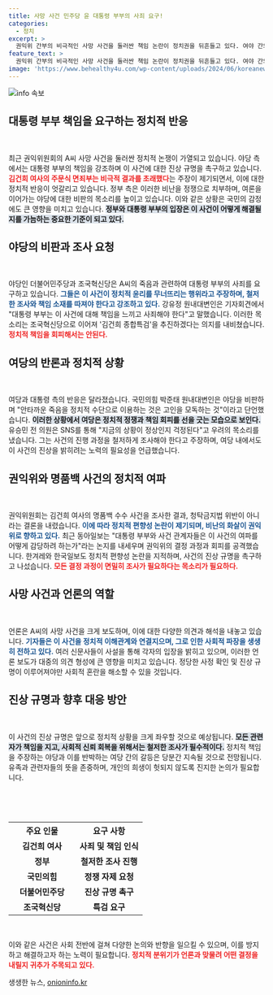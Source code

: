 ```yaml
---
title: 사망 사건 민주당 윤 대통령 부부의 사죄 요구!
categories:
  - 정치
excerpt: >
  권익위 간부의 비극적인 사망 사건을 둘러싼 책임 논란이 정치권을 뒤흔들고 있다. 여야 간의 치열한 공방 속, 김건희 여사에 대한 검증과 조사가 촉구되고 있는 상황을 놓치지 마세요!
feature_text: >
  권익위 간부의 비극적인 사망 사건을 둘러싼 책임 논란이 정치권을 뒤흔들고 있다. 여야 간의 치열한 공방 속, 김건희 여사에 대한 검증과 조사가 촉구되고 있는 상황을 놓치지 마세요!
image: 'https://www.behealthy4u.com/wp-content/uploads/2024/06/koreanews.jpg'
---
```


<p><img src="https://www.behealthy4u.com/wp-content/uploads/2024/06/koreanews.jpg" alt="info 속보" /></p>

<h2 data-ke-size="size26">대통령 부부 책임을 요구하는 정치적 반응</h2>

<p data-ke-size="size16">&nbsp;</p>

<p>최근 권익위원회의 A씨 사망 사건을 둘러싼 정치적 논쟁이 가열되고 있습니다. 야당 측에서는 대통령 부부의 책임을 강조하며 이 사건에 대한 진상 규명을 촉구하고 있습니다. <b><span style="color: #ee2323;">김건희 여사의 주문식 면죄부는 비극적 결과를 초래했다</span></b>는 주장이 제기되면서, 이에 대한 정치적 반응이 엇갈리고 있습니다. 정부 측은 이러한 비난을 정쟁으로 치부하며, 여론을 이어가는 야당에 대한 비판의 목소리를 높이고 있습니다. 이와 같은 상황은 국민의 감정에도 큰 영향을 미치고 있습니다. <b><span style="background-color: #21538527;">정부와 대통령 부부의 입장은 이 사건이 어떻게 해결될지를 가늠하는 중요한 기준이 되고 있다.</span></b> </p>

<h2 data-ke-size="size26">야당의 비판과 조사 요청</h2>

<p data-ke-size="size16">&nbsp;</p>

<p>야당인 더불어민주당과 조국혁신당은 A씨의 죽음과 관련하여 대통령 부부의 사죄를 요구하고 있습니다. <b><span style="color: #1a5490;">그들은 이 사건이 정치적 윤리를 무너뜨리는 행위라고 주장하며, 철저한 조사와 책임 소재를 따져야 한다고 강조하고 있다.</span></b> 강유정 원내대변인은 기자회견에서 "대통령 부부는 이 사건에 대해 책임을 느끼고 사죄해야 한다"고 말했습니다. 이러한 목소리는 조국혁신당으로 이어져 '김건희 종합특검'을 추진하겠다는 의지를 내비쳤습니다. <b><span style="color: #ee2323;">정치적 책임을 회피해서는 안된다.</span></b> </p>

<h2 data-ke-size="size26">여당의 반론과 정치적 상황</h2>

<p data-ke-size="size16">&nbsp;</p>

<p>여당과 대통령 측의 반응은 달라졌습니다. 국민의힘 박준태 원내대변인은 야당을 비판하며 "안타까운 죽음을 정치적 수단으로 이용하는 것은 고인을 모독하는 것"이라고 단언했습니다. <b><span style="background-color: #21538527;">이러한 상황에서 여당은 정치적 정쟁과 책임 회피를 선을 긋는 모습으로 보인다.</span></b> 유승민 전 의원은 SNS를 통해 "지금의 상황이 정상인지 걱정된다"고 우려의 목소리를 냈습니다. 그는 사건의 진행 과정을 철저하게 조사해야 한다고 주장하며, 여당 내에서도 이 사건의 진상을 밝히려는 노력의 필요성을 언급했습니다. </p>

<h2 data-ke-size="size26">권익위와 명품백 사건의 정치적 여파</h2>

<p data-ke-size="size16">&nbsp;</p>

<p>권익위원회는 김건희 여사의 명품백 수수 사건을 조사한 결과, 청탁금지법 위반이 아니라는 결론을 내렸습니다. <b><span style="color: #1a5490;">이에 따라 정치적 편향성 논란이 제기되며, 비난의 화살이 권익위로 향하고 있다.</span></b> 최근 동아일보는 "대통령 부부와 사건 관계자들은 이 사건의 여파를 어떻게 감당하려 하는가"라는 논지를 내세우며 권익위의 결정 과정과 회피를 공격했습니다. 한겨레와 한국일보도 정치적 편향성 논란을 지적하며, 사건의 진상 규명을 촉구하고 나섰습니다. <b><span style="color: #ee2323;">모든 결정 과정이 면밀히 조사가 필요하다는 목소리가 필요하다.</span></b> </p>

<h2 data-ke-size="size26">사망 사건과 언론의 역할</h2>

<p data-ke-size="size16">&nbsp;</p>

<p>언론은 A씨의 사망 사건을 크게 보도하며, 이에 대한 다양한 의견과 해석을 내놓고 있습니다. <b><span style="color: #1a5490;">기자들은 이 사건을 정치적 이해관계와 연결지으며, 그로 인한 사회적 파장을 생생히 전하고 있다.</span></b> 여러 신문사들이 사설을 통해 각자의 입장을 밝히고 있으며, 이러한 언론 보도가 대중의 의견 형성에 큰 영향을 미치고 있습니다. 정당한 사정 확인 및 진상 규명이 이루어져야만 사회적 혼란을 해소할 수 있을 것입니다. </p>

<h2 data-ke-size="size26">진상 규명과 향후 대응 방안</h2>

<p data-ke-size="size16">&nbsp;</p>

<p>이 사건의 진상 규명은 앞으로 정치적 상황을 크게 좌우할 것으로 예상됩니다. <b><span style="background-color: #21538527;">모든 관련자가 책임을 지고, 사회적 신뢰 회복을 위해서는 철저한 조사가 필수적이다.</span></b> 정치적 책임을 주장하는 야당과 이를 반박하는 여당 간의 갈등은 당분간 지속될 것으로 전망됩니다. 유족과 관련자들의 뜻을 존중하며, 개인의 희생이 헛되지 않도록 진지한 논의가 필요합니다. </p>

<p data-ke-size="size16">&nbsp;</p>

<p><br></p>

<table style="width: 100%;">
  <tr>
    <th style="width: 50%;">주요 인물</th>
    <th style="width: 50%;">요구 사항</th>
  </tr>
  <tr>
    <td style="text-align: center; height: 17px;"><b>김건희 여사</b></td>
    <td style="text-align: center; height: 17px;"><b>사죄 및 책임 인식</b></td>
  </tr>
  <tr>
    <td style="text-align: center; height: 17px;"><b>정부</b></td>
    <td style="text-align: center; height: 17px;"><b>철저한 조사 진행</b></td>
  </tr>
  <tr>
    <td style="text-align: center; height: 17px;"><b>국민의힘</b></td>
    <td style="text-align: center; height: 17px;"><b>정쟁 자제 요청</b></td>
  </tr>
  <tr>
    <td style="text-align: center; height: 17px;"><b>더불어민주당</b></td>
    <td style="text-align: center; height: 17px;"><b>진상 규명 촉구</b></td>
  </tr>
  <tr>
    <td style="text-align: center; height: 17px;"><b>조국혁신당</b></td>
    <td style="text-align: center; height: 17px;"><b>특검 요구</b></td>
  </tr>
</table>

<p data-ke-size="size16">&nbsp;</p> 

<p>이와 같은 사건은 사회 전반에 걸쳐 다양한 논의와 반향을 일으킬 수 있으며, 이를 방지하고 해결하고자 하는 노력이 필요합니다. <b><span style="color: #ee2323;">정치적 분위기가 언론과 맞물려 어떤 결정을 내릴지 귀추가 주목되고 있다.</span></b></p>
생생한 뉴스, <a href="https://onioninfo.kr" rel="dofollow">onioninfo.kr</a>


